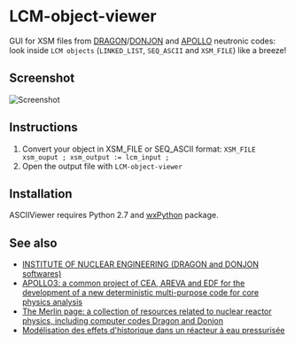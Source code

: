LCM-object-viewer
=================

GUI for XSM files from [DRAGON](http://www.polymtl.ca/nucleaire/DRAGON/en/index.php)/[DONJON](http://www.polymtl.ca/nucleaire/DONJON/en/download/index.php) and [APOLLO](http://mathematicsandcomputation.cowhosting.net/MC09/pdfs/201216.pdf) neutronic codes: look inside `LCM objects` (`LINKED_LIST`, `SEQ_ASCII` and `XSM_FILE`) like a breeze!

## Screenshot

![Screenshot](https://raw.githubusercontent.com/btoueg/LCM-object-viewer/master/snapshot.png)

## Instructions

1. Convert your object in XSM_FILE or SEQ_ASCII format: `XSM_FILE xsm_ouput ; xsm_output := lcm_input ;`
2. Open the output file with `LCM-object-viewer`

## Installation

ASCIIViewer requires Python 2.7 and [wxPython](https://wxpython.org/download.php) package.

## See also

* [INSTITUTE OF NUCLEAR ENGINEERING (DRAGON and DONJON softwares)](http://www.polymtl.ca/nucleaire/en/logiciels/index.php)
* [APOLLO3: a common project of CEA, AREVA and EDF for the development
of a new deterministic multi-purpose code for core physics analysis](http://mathematicsandcomputation.cowhosting.net/MC09/pdfs/201216.pdf)
* [The Merlin page: a collection of resources related to nuclear reactor physics, including computer codes Dragon and Donjon](http://www.polymtl.ca/merlin/)
* [Modélisation des effets d'historique dans un réacteur à eau pressurisée](http://www.polymtl.ca/merlin/downloads/toueg_memoire.pdf)
